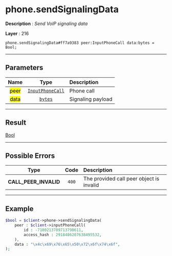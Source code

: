 # phone.sendSignalingData

**Description** : *Send VoIP signaling data*

**Layer** : 216

```tl
phone.sendSignalingData#ff7a9383 peer:InputPhoneCall data:bytes = Bool;
```

---

## Parameters

| Name | Type | Description |
| :---: | :---: | :--- |
| <mark>peer</mark> | [`InputPhoneCall`](type/InputPhoneCall) | Phone call |
| <mark>data</mark> | [`bytes`](type/bytes) | Signaling payload |

---

## Result

[Bool](type/Bool)

---

## Possible Errors

| Type | Code | Description |
| :---: | :---: | :--- |
| **CALL_PEER_INVALID** | `400` | The provided call peer object is invalid |

---

## Example

```php
$bool = $client->phone->sendSignalingData(
	peer : $client->inputPhoneCall(
		id : -7180213789713798611,
		access_hash : 2918486207638495532,
	),
	data : "\x4c\x69\x76\x65\x50\x72\x6f\x74\x6f",
);
```